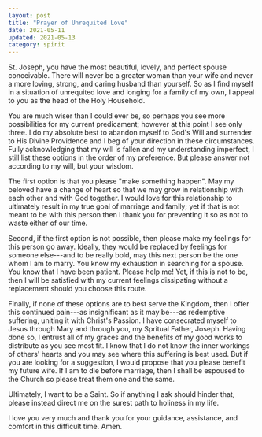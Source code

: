 ```yaml
---
layout: post
title: "Prayer of Unrequited Love"
date: 2021-05-11
updated: 2021-05-13
category: spirit
---
```


St. Joseph, you have the most beautiful, lovely, and perfect spouse conceivable. There will never be a greater woman than your wife and never a more loving, strong, and caring husband than yourself. So as I find myself in a situation of unrequited love and longing for a family of my own, I appeal to you as the head of the Holy Household.

You are much wiser than I could ever be, so perhaps you see more possibilities for my current predicament; however at this point I see only three. I do my absolute best to abandon myself to God's Will and surrender to His Divine Providence and I beg of your direction in these circumstances. Fully acknowledging that my will is fallen and my understanding imperfect, I still list these options in the order of my preference. But please answer not according to my will, but your wisdom.

The first option is that you please "make something happen". May my beloved have a change of heart so that we may grow in relationship with each other and with God together. I would love for this relationship to ultimately result in my true goal of marriage and family; yet if that is not meant to be with this person then I thank you for preventing it so as not to waste either of our time.

Second, if the first option is not possible, then please make my feelings for this person go away. Ideally, they would be replaced by feelings for someone else---and to be really bold, may this next person be the one whom I am to marry. You know my exhaustion in searching for a spouse. You know that I have been patient. Please help me! Yet, if this is not to be, then I will be satisfied with my current feelings dissipating without a replacement should you choose this route.

Finally, if none of these options are to best serve the Kingdom, then I offer this continued pain---as insignificant as it may be---as redemptive suffering, uniting it with Christ's Passion. I have consecrated myself to Jesus through Mary and through you, my Spritual Father, Joseph. Having done so, I entrust all of my graces and the benefits of my good works to distribute as you see most fit. I know that I do not know the inner workings of others' hearts and you may see where this suffering is best used. But if you are looking for a suggestion, I would propose that you please benefit my future wife. If I am to die before marriage, then I shall be espoused to the Church so please treat them one and the same.

Ultimately, I want to be a Saint. So if anything I ask should hinder that, please instead direct me on the surest path to holiness in my life.

I love you very much and thank you for your guidance, assistance, and comfort in this difficult time. Amen.
